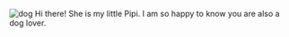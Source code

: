 ![dog](/dog/mydog.png)
Hi there! She is my little Pipi. 
I am so happy to know you are also a dog lover.

